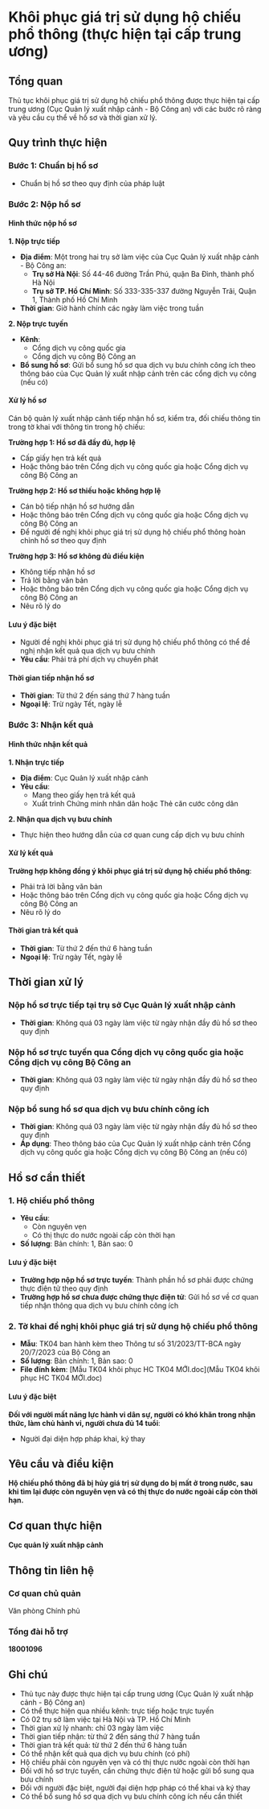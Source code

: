# Khôi phục giá trị sử dụng hộ chiếu phổ thông (thực hiện tại cấp trung ương)

## Tổng quan
Thủ tục khôi phục giá trị sử dụng hộ chiếu phổ thông được thực hiện tại cấp trung ương (Cục Quản lý xuất nhập cảnh - Bộ Công an) với các bước rõ ràng và yêu cầu cụ thể về hồ sơ và thời gian xử lý.

## Quy trình thực hiện

### Bước 1: Chuẩn bị hồ sơ
- Chuẩn bị hồ sơ theo quy định của pháp luật

### Bước 2: Nộp hồ sơ

#### Hình thức nộp hồ sơ

**1. Nộp trực tiếp**
- **Địa điểm**: Một trong hai trụ sở làm việc của Cục Quản lý xuất nhập cảnh - Bộ Công an:
  - **Trụ sở Hà Nội**: Số 44-46 đường Trần Phú, quận Ba Đình, thành phố Hà Nội
  - **Trụ sở TP. Hồ Chí Minh**: Số 333-335-337 đường Nguyễn Trãi, Quận 1, Thành phố Hồ Chí Minh
- **Thời gian**: Giờ hành chính các ngày làm việc trong tuần

**2. Nộp trực tuyến**
- **Kênh**: 
  - Cổng dịch vụ công quốc gia
  - Cổng dịch vụ công Bộ Công an
- **Bổ sung hồ sơ**: Gửi bổ sung hồ sơ qua dịch vụ bưu chính công ích theo thông báo của Cục Quản lý xuất nhập cảnh trên các cổng dịch vụ công (nếu có)

#### Xử lý hồ sơ
Cán bộ quản lý xuất nhập cảnh tiếp nhận hồ sơ, kiểm tra, đối chiếu thông tin trong tờ khai với thông tin trong hộ chiếu:

**Trường hợp 1: Hồ sơ đã đầy đủ, hợp lệ**
- Cấp giấy hẹn trả kết quả
- Hoặc thông báo trên Cổng dịch vụ công quốc gia hoặc Cổng dịch vụ công Bộ Công an

**Trường hợp 2: Hồ sơ thiếu hoặc không hợp lệ**
- Cán bộ tiếp nhận hồ sơ hướng dẫn
- Hoặc thông báo trên Cổng dịch vụ công quốc gia hoặc Cổng dịch vụ công Bộ Công an
- Để người đề nghị khôi phục giá trị sử dụng hộ chiếu phổ thông hoàn chỉnh hồ sơ theo quy định

**Trường hợp 3: Hồ sơ không đủ điều kiện**
- Không tiếp nhận hồ sơ
- Trả lời bằng văn bản
- Hoặc thông báo trên Cổng dịch vụ công quốc gia hoặc Cổng dịch vụ công Bộ Công an
- Nêu rõ lý do

#### Lưu ý đặc biệt
- Người đề nghị khôi phục giá trị sử dụng hộ chiếu phổ thông có thể đề nghị nhận kết quả qua dịch vụ bưu chính
- **Yêu cầu**: Phải trả phí dịch vụ chuyển phát

#### Thời gian tiếp nhận hồ sơ
- **Thời gian**: Từ thứ 2 đến sáng thứ 7 hàng tuần
- **Ngoại lệ**: Trừ ngày Tết, ngày lễ

### Bước 3: Nhận kết quả

#### Hình thức nhận kết quả

**1. Nhận trực tiếp**
- **Địa điểm**: Cục Quản lý xuất nhập cảnh
- **Yêu cầu**: 
  - Mang theo giấy hẹn trả kết quả
  - Xuất trình Chứng minh nhân dân hoặc Thẻ căn cước công dân

**2. Nhận qua dịch vụ bưu chính**
- Thực hiện theo hướng dẫn của cơ quan cung cấp dịch vụ bưu chính

#### Xử lý kết quả

**Trường hợp không đồng ý khôi phục giá trị sử dụng hộ chiếu phổ thông**:
- Phải trả lời bằng văn bản
- Hoặc thông báo trên Cổng dịch vụ công quốc gia hoặc Cổng dịch vụ công Bộ Công an
- Nêu rõ lý do

#### Thời gian trả kết quả
- **Thời gian**: Từ thứ 2 đến thứ 6 hàng tuần
- **Ngoại lệ**: Trừ ngày Tết, ngày lễ

## Thời gian xử lý

### Nộp hồ sơ trực tiếp tại trụ sở Cục Quản lý xuất nhập cảnh
- **Thời gian**: Không quá 03 ngày làm việc từ ngày nhận đầy đủ hồ sơ theo quy định

### Nộp hồ sơ trực tuyến qua Cổng dịch vụ công quốc gia hoặc Cổng dịch vụ công Bộ Công an
- **Thời gian**: Không quá 03 ngày làm việc từ ngày nhận đầy đủ hồ sơ theo quy định

### Nộp bổ sung hồ sơ qua dịch vụ bưu chính công ích
- **Thời gian**: Không quá 03 ngày làm việc từ ngày nhận đầy đủ hồ sơ theo quy định
- **Áp dụng**: Theo thông báo của Cục Quản lý xuất nhập cảnh trên Cổng dịch vụ công quốc gia hoặc Cổng dịch vụ công Bộ Công an (nếu có)

## Hồ sơ cần thiết

### 1. Hộ chiếu phổ thông
- **Yêu cầu**: 
  - Còn nguyên vẹn
  - Có thị thực do nước ngoài cấp còn thời hạn
- **Số lượng**: Bản chính: 1, Bản sao: 0

#### Lưu ý đặc biệt
- **Trường hợp nộp hồ sơ trực tuyến**: Thành phần hồ sơ phải được chứng thực điện tử theo quy định
- **Trường hợp hồ sơ chưa được chứng thực điện tử**: Gửi hồ sơ về cơ quan tiếp nhận thông qua dịch vụ bưu chính công ích

### 2. Tờ khai đề nghị khôi phục giá trị sử dụng hộ chiếu phổ thông
- **Mẫu**: TK04 ban hành kèm theo Thông tư số 31/2023/TT-BCA ngày 20/7/2023 của Bộ Công an
- **Số lượng**: Bản chính: 1, Bản sao: 0
- **File đính kèm**: [Mẫu TK04 khôi phục HC TK04 MỚI.doc](Mẫu TK04 khôi phục HC TK04 MỚI.doc)

#### Lưu ý đặc biệt
**Đối với người mất năng lực hành vi dân sự, người có khó khăn trong nhận thức, làm chủ hành vi, người chưa đủ 14 tuổi**:
- Người đại diện hợp pháp khai, ký thay

## Yêu cầu và điều kiện

**Hộ chiếu phổ thông đã bị hủy giá trị sử dụng do bị mất ở trong nước, sau khi tìm lại được còn nguyên vẹn và có thị thực do nước ngoài cấp còn thời hạn.**

## Cơ quan thực hiện

**Cục quản lý xuất nhập cảnh**

## Thông tin liên hệ

### Cơ quan chủ quản
Văn phòng Chính phủ

### Tổng đài hỗ trợ
**18001096**

## Ghi chú

- Thủ tục này được thực hiện tại cấp trung ương (Cục Quản lý xuất nhập cảnh - Bộ Công an)
- Có thể thực hiện qua nhiều kênh: trực tiếp hoặc trực tuyến
- Có 02 trụ sở làm việc tại Hà Nội và TP. Hồ Chí Minh
- Thời gian xử lý nhanh: chỉ 03 ngày làm việc
- Thời gian tiếp nhận: từ thứ 2 đến sáng thứ 7 hàng tuần
- Thời gian trả kết quả: từ thứ 2 đến thứ 6 hàng tuần
- Có thể nhận kết quả qua dịch vụ bưu chính (có phí)
- Hộ chiếu phải còn nguyên vẹn và có thị thực nước ngoài còn thời hạn
- Đối với hồ sơ trực tuyến, cần chứng thực điện tử hoặc gửi bổ sung qua bưu chính
- Đối với người đặc biệt, người đại diện hợp pháp có thể khai và ký thay
- Có thể bổ sung hồ sơ qua dịch vụ bưu chính công ích nếu cần thiết
